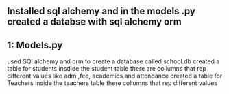 ## Installed sql alchemy and in the models .py created  a databse with sql alchemy orm 
## 1: Models.py
used SQl alchemy and orm to create a database called school.db
created a table for students insdide the student table there are collumns that rep different values like adm ,fee, academics and attendance
created a table for Teachers inside the teachers table there collumns that rep different values
